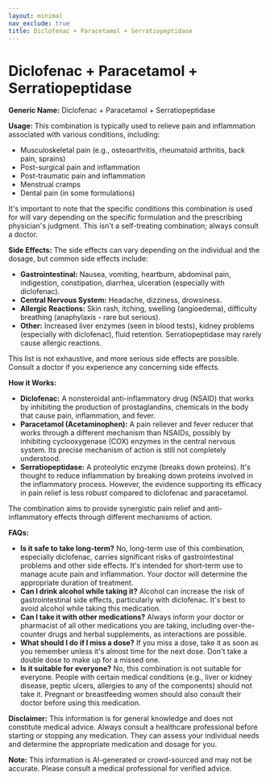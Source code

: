 ```yaml
---
layout: minimal
nav_exclude: true
title: Diclofenac + Paracetamol + Serratiopeptidase
---
```


# Diclofenac + Paracetamol + Serratiopeptidase

**Generic Name:** Diclofenac + Paracetamol + Serratiopeptidase

**Usage:** This combination is typically used to relieve pain and inflammation associated with various conditions, including:

* Musculoskeletal pain (e.g., osteoarthritis, rheumatoid arthritis, back pain, sprains)
* Post-surgical pain and inflammation
* Post-traumatic pain and inflammation
* Menstrual cramps
* Dental pain (in some formulations)

It's important to note that the specific conditions this combination is used for will vary depending on the specific formulation and the prescribing physician's judgment.  This isn't a self-treating combination; always consult a doctor.

**Side Effects:**  The side effects can vary depending on the individual and the dosage, but common side effects include:

* **Gastrointestinal:** Nausea, vomiting, heartburn, abdominal pain, indigestion, constipation, diarrhea, ulceration (especially with diclofenac).
* **Central Nervous System:** Headache, dizziness, drowsiness.
* **Allergic Reactions:** Skin rash, itching, swelling (angioedema), difficulty breathing (anaphylaxis - rare but serious).
* **Other:**  Increased liver enzymes (seen in blood tests), kidney problems (especially with diclofenac), fluid retention.  Serratiopeptidase may rarely cause allergic reactions.

This list is not exhaustive, and more serious side effects are possible. Consult a doctor if you experience any concerning side effects.

**How it Works:**

* **Diclofenac:** A nonsteroidal anti-inflammatory drug (NSAID) that works by inhibiting the production of prostaglandins, chemicals in the body that cause pain, inflammation, and fever.
* **Paracetamol (Acetaminophen):** A pain reliever and fever reducer that works through a different mechanism than NSAIDs, possibly by inhibiting cyclooxygenase (COX) enzymes in the central nervous system.  Its precise mechanism of action is still not completely understood.
* **Serratiopeptidase:** A proteolytic enzyme (breaks down proteins). It's thought to reduce inflammation by breaking down proteins involved in the inflammatory process.  However, the evidence supporting its efficacy in pain relief is less robust compared to diclofenac and paracetamol.

The combination aims to provide synergistic pain relief and anti-inflammatory effects through different mechanisms of action.

**FAQs:**

* **Is it safe to take long-term?** No, long-term use of this combination, especially diclofenac, carries significant risks of gastrointestinal problems and other side effects.  It's intended for short-term use to manage acute pain and inflammation. Your doctor will determine the appropriate duration of treatment.
* **Can I drink alcohol while taking it?**  Alcohol can increase the risk of gastrointestinal side effects, particularly with diclofenac. It's best to avoid alcohol while taking this medication.
* **Can I take it with other medications?**  Always inform your doctor or pharmacist of all other medications you are taking, including over-the-counter drugs and herbal supplements, as interactions are possible.
* **What should I do if I miss a dose?**  If you miss a dose, take it as soon as you remember unless it's almost time for the next dose. Don't take a double dose to make up for a missed one.
* **Is it suitable for everyone?** No, this combination is not suitable for everyone. People with certain medical conditions (e.g., liver or kidney disease, peptic ulcers, allergies to any of the components) should not take it. Pregnant or breastfeeding women should also consult their doctor before using this medication.


**Disclaimer:** This information is for general knowledge and does not constitute medical advice.  Always consult a healthcare professional before starting or stopping any medication.  They can assess your individual needs and determine the appropriate medication and dosage for you.


**Note:** This information is AI-generated or crowd-sourced and may not be accurate. Please consult a medical professional for verified advice.